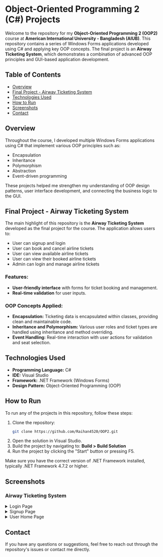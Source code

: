 # Object-Oriented Programming 2 (C#) Projects

Welcome to the repository for my **Object-Oriented Programming 2 (OOP2)** course at **American International University - Bangladesh (AIUB)**. This repository contains a series of Windows Forms applications developed using C# and applying key OOP concepts. The final project is an **Airway Ticketing System**, which demonstrates a combination of advanced OOP principles and GUI-based application development.

## Table of Contents
- [Overview](#overview)
- [Final Project - Airway Ticketing System](#final-project---airway-ticketing-system)
- [Technologies Used](#technologies-used)
- [How to Run](#how-to-run)
- [Screenshots](#screenshots)
- [Contact](#contact)

## Overview

Throughout the course, I developed multiple Windows Forms applications using C# that implement various OOP principles such as:

- Encapsulation
- Inheritance
- Polymorphism
- Abstraction
- Event-driven programming

These projects helped me strengthen my understanding of OOP design patterns, user interface development, and connecting the business logic to the GUI.

## Final Project - Airway Ticketing System

The main highlight of this repository is the **Airway Ticketing System** developed as the final project for the course. The application allows users to:

- User can signup and login
- User can book and cancel airline tickets
- User can view available airline tickets
- User can view their booked airline tickets
- Admin can login and manage airline tickets

### Features:
- **User-friendly interface** with forms for ticket booking and management.
- **Real-time validation** for user inputs.

### OOP Concepts Applied:
- **Encapsulation:** Ticketing data is encapsulated within classes, providing clean and maintainable code.
- **Inheritance and Polymorphism:** Various user roles and ticket types are handled using inheritance and method overriding.
- **Event Handling:** Real-time interaction with user actions for validation and seat selection.

## Technologies Used

- **Programming Language:** C#
- **IDE:** Visual Studio
- **Framework:** .NET Framework (Windows Forms)
- **Design Pattern:** Object-Oriented Programming (OOP)

## How to Run

To run any of the projects in this repository, follow these steps:

1. Clone the repository:
   ```bash
   git clone https://github.com/Raihan4520/OOP2.git
2. Open the solution in Visual Studio.
3. Build the project by navigating to: **Build > Build Solution**
4. Run the project by clicking the "Start" button or pressing F5.

Make sure you have the correct version of .NET Framework installed, typically .NET Framework 4.7.2 or higher.

## Screenshots

### Airway Ticketing System

<details>
  <summary>Login Page</summary>
   
![Login](./Final%20Project/Screenshots/Login.jpg)

</details>

<details>
  <summary>Signup Page</summary>
   
![Login](./Final%20Project/Screenshots/Signup.jpg)

</details>

<details>
  <summary>User Home Page</summary>
   
![Login](./Final%20Project/Screenshots/User%20Home.jpg)

</details>

## Contact

If you have any questions or suggestions, feel free to reach out through the repository's issues or contact me directly.
